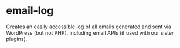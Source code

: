 # email-log
Creates an easily accessible log of all emails generated and sent via WordPress (but not PHP), including email APIs (if used with our sister plugins).
